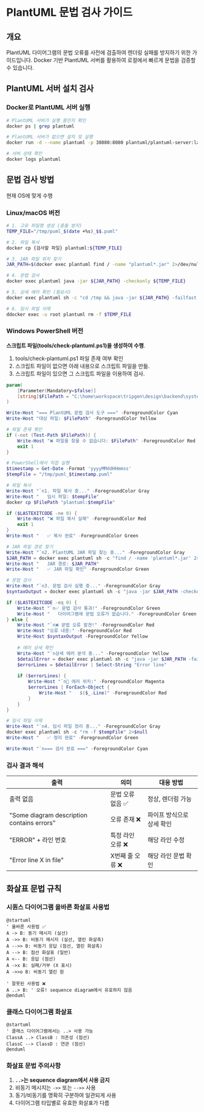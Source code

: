 # PlantUML 문법 검사 가이드

## 개요

PlantUML 다이어그램의 문법 오류를 사전에 검출하여 렌더링 실패를 방지하기 위한 가이드입니다. Docker 기반 PlantUML 서버를 활용하여 로컬에서 빠르게 문법을 검증할 수 있습니다.

## PlantUML 서버 설치 검사

### Docker로 PlantUML 서버 실행

```bash
# PlantUML 서버가 실행 중인지 확인
docker ps | grep plantuml

# PlantUML 서버가 없으면 설치 및 실행
docker run -d --name plantuml -p 38080:8080 plantuml/plantuml-server:latest

# 서버 상태 확인
docker logs plantuml
```

## 문법 검사 방법
현재 OS에 맞게 수행 

### Linux/macOS 버전

```bash
# 1. 고유 파일명 생성 (충돌 방지)
TEMP_FILE="/tmp/puml_$(date +%s)_$$.puml"

# 2. 파일 복사
docker cp {검사할 파일} plantuml:${TEMP_FILE}

# 3. JAR 파일 위치 찾기
JAR_PATH=$(docker exec plantuml find / -name "plantuml*.jar" 2>/dev/null | head -1)

# 4. 문법 검사
docker exec plantuml java -jar ${JAR_PATH} -checkonly ${TEMP_FILE}

# 5. 상세 에러 확인 (필요시)
docker exec plantuml sh -c "cd /tmp && java -jar ${JAR_PATH} -failfast -v ${TEMP_FILE} 2>&1 | grep -E 'Error line'"

# 6. 임시 파일 삭제
ddocker exec -u root plantuml rm -f $TEMP_FILE
```

### Windows PowerShell 버전
**스크립트 파일(tools/check-plantuml.ps1)을 생성하여 수행**.

1. tools/check-plantuml.ps1 파일 존재 여부 확인 
2. 스크립트 파일이 없으면 아래 내용으로 스크립트 파일을 만듦.
3. 스크립트 파일이 있으면 그 스크립트 파일을 이용하여 검사.
 
```powershell
param(
    [Parameter(Mandatory=$false)]
    [string]$FilePath = "C:\home\workspace\tripgen\design\backend\system\azure-physical-architecture.txt"
)

Write-Host "=== PlantUML 문법 검사 도구 ===" -ForegroundColor Cyan
Write-Host "대상 파일: $FilePath" -ForegroundColor Yellow

# 파일 존재 확인
if (-not (Test-Path $FilePath)) {
    Write-Host "❌ 파일을 찾을 수 없습니다: $FilePath" -ForegroundColor Red
    exit 1
}

# PowerShell에서 직접 실행
$timestamp = Get-Date -Format 'yyyyMMddHHmmss'
$tempFile = "/tmp/puml_$timestamp.puml"

# 파일 복사
Write-Host "`n1. 파일 복사 중..." -ForegroundColor Gray
Write-Host "   임시 파일: $tempFile"
docker cp $FilePath "plantuml:$tempFile"

if ($LASTEXITCODE -ne 0) {
    Write-Host "❌ 파일 복사 실패" -ForegroundColor Red
    exit 1
}
Write-Host "   ✅ 복사 완료" -ForegroundColor Green

# JAR 파일 경로 찾기
Write-Host "`n2. PlantUML JAR 파일 찾는 중..." -ForegroundColor Gray
$JAR_PATH = docker exec plantuml sh -c "find / -name 'plantuml*.jar' 2>/dev/null | head -1"
Write-Host "   JAR 경로: $JAR_PATH"
Write-Host "   ✅ JAR 파일 확인" -ForegroundColor Green

# 문법 검사
Write-Host "`n3. 문법 검사 실행 중..." -ForegroundColor Gray
$syntaxOutput = docker exec plantuml sh -c "java -jar $JAR_PATH -checkonly $tempFile 2>&1"

if ($LASTEXITCODE -eq 0) {
    Write-Host "`n✅ 문법 검사 통과!" -ForegroundColor Green
    Write-Host "   다이어그램에 문법 오류가 없습니다." -ForegroundColor Green
} else {
    Write-Host "`n❌ 문법 오류 발견!" -ForegroundColor Red
    Write-Host "오류 내용:" -ForegroundColor Red
    Write-Host $syntaxOutput -ForegroundColor Yellow
    
    # 에러 상세 확인
    Write-Host "`n상세 에러 분석 중..." -ForegroundColor Yellow
    $detailError = docker exec plantuml sh -c "java -jar $JAR_PATH -failfast -v $tempFile 2>&1"
    $errorLines = $detailError | Select-String "Error line"
    
    if ($errorLines) {
        Write-Host "`n📍 에러 위치:" -ForegroundColor Magenta
        $errorLines | ForEach-Object { 
            Write-Host "   $($_.Line)" -ForegroundColor Red 
        }
    }
}

# 임시 파일 삭제
Write-Host "`n4. 임시 파일 정리 중..." -ForegroundColor Gray
docker exec plantuml sh -c "rm -f $tempFile" 2>$null
Write-Host "   ✅ 정리 완료" -ForegroundColor Green

Write-Host "`n=== 검사 완료 ===" -ForegroundColor Cyan

```

### 검사 결과 해석

| 출력 | 의미 | 대응 방법 |
|------|------|-----------|
| 출력 없음 | 문법 오류 없음 ✅ | 정상, 렌더링 가능 |
| "Some diagram description contains errors" | 오류 존재 ❌ | 파이프 방식으로 상세 확인 |
| "ERROR" + 라인 번호 | 특정 라인 오류 ❌ | 해당 라인 수정 |
| "Error line X in file" | X번째 줄 오류 ❌ | 해당 라인 문법 확인 |

## 화살표 문법 규칙

### 시퀀스 다이어그램 올바른 화살표 사용법

```plantuml
@startuml
' 올바른 사용법 ✅
A -> B: 동기 메시지 (실선)
A ->> B: 비동기 메시지 (실선, 열린 화살촉)
A -->> B: 비동기 응답 (점선, 열린 화살촉)  
A --> B: 점선 화살표 (일반)
A <-- B: 응답 (점선)
A ->x B: 실패/거부 (X 표시)
A ->>o B: 비동기 열린 원

' 잘못된 사용법 ❌
A ..> B: ' 오류! sequence diagram에서 유효하지 않음
@enduml
```

### 클래스 다이어그램 화살표

```plantuml
@startuml
' 클래스 다이어그램에서는 ..> 사용 가능
ClassA ..> ClassB : 의존성 (점선)
ClassC --> ClassD : 연관 (점선)
@enduml
```

### 화살표 문법 주의사항

1. **`..>`는 sequence diagram에서 사용 금지**
2. 비동기 메시지는 `->>` 또는 `-->>` 사용
3. 동기/비동기를 명확히 구분하여 일관되게 사용
4. 다이어그램 타입별로 유효한 화살표가 다름